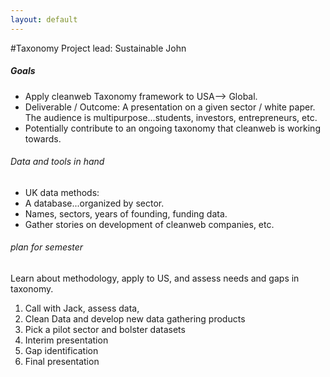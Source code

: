 ```yaml
---
layout: default
---
```

#Taxonomy Project
lead: Sustainable John

##### Goals
 - Apply cleanweb Taxonomy framework to USA--> Global.  
 - Deliverable / Outcome: A presentation on a given sector / white paper.  The audience is multipurpose...students, investors, entrepreneurs, etc.
 - Potentially contribute to an ongoing taxonomy that cleanweb is working towards.  

###### Data and tools in hand
 - UK data methods:
 - A database...organized by sector.
 - Names, sectors, years of founding, funding data.  
 - Gather stories on development of cleanweb companies, etc.  

###### plan for semester
Learn about methodology, apply to US, and assess needs and gaps in taxonomy.
1. Call with Jack, assess data, 
2. Clean Data and develop new data gathering products
3. Pick a pilot sector and bolster datasets
4. Interim presentation
5. Gap identification
6. Final presentation
